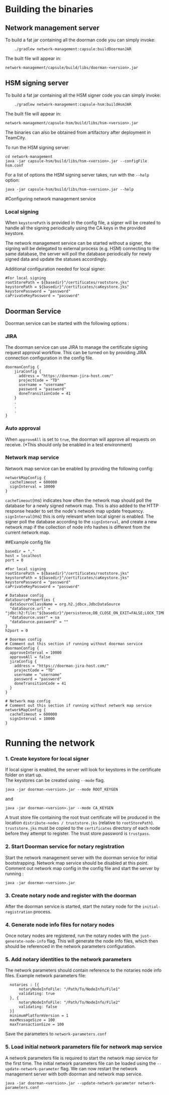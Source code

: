 
# Building the binaries

## Network management server
To build a fat jar containing all the doorman code you can simply invoke:
```
    ./gradlew network-management:capsule:buildDoormanJAR
```

The built file will appear in:
```
network-management/capsule/build/libs/doorman-<version>.jar
```
## HSM signing server
To build a fat jar containing all the HSM signer code you can simply invoke:
```
    ./gradlew network-management:capsule-hsm:buildHsmJAR
```

The built file will appear in:
```
network-management/capsule-hsm/build/libs/hsm-<version>.jar
```

The binaries can also be obtained from artifactory after deployment in TeamCity.

To run the HSM signing server:

```
cd network-management
java -jar capsule-hsm/build/libs/hsm-<version>.jar --configFile hsm.conf
```

For a list of options the HSM signing server takes, run with the `--help` option:
```
java -jar capsule-hsm/build/libs/hsm-<version>.jar --help
```

#Configuring network management service
### Local signing

   When `keystorePath` is provided in the config file, a signer will be created to handle all the signing periodically using the CA keys in the provided keystore.
   
   The network management service can be started without a signer, the signing will be delegated to external process (e.g. HSM) connecting to the same database, the server will poll the database periodically for newly signed data and update the statuses accordingly.
   
   Additional configuration needed for local signer:
   ```
   #For local signing
   rootStorePath = ${basedir}"/certificates/rootstore.jks"
   keystorePath = ${basedir}"/certificates/caKeystore.jks"
   keystorePassword = "password"
   caPrivateKeyPassword = "password"
   ```

## Doorman Service
Doorman service can be started with the following options :

### JIRA

The doorman service can use JIRA to manage the certificate signing request approval workflow. This can be turned on by providing JIRA connection configuration in the config file.
   ```
   doormanConfig {
       jiraConfig {
         address = "https://doorman-jira-host.com/"
         projectCode = "TD"
         username = "username"
         password = "password"
         doneTransitionCode = 41
       }
       .
       .
       .
   }
   ```
  
### Auto approval 
  When `approveAll` is set to `true`, the doorman will approve all requests on receive. (*This should only be enabled in a test environment)
    
### Network map service
  Network map service can be enabled by providing the following config:
  ```
  networkMapConfig {
    cacheTimeout = 600000
    signInterval = 10000
  }
  ```
  `cacheTimeout`(ms) indicates how often the network map should poll the database for a newly signed network map. This is also added to the HTTP response header to set the node's network map update frequency.  
  `signInterval`(ms) this is only relevant when local signer is enabled. The signer poll the database according to the `signInterval`, and create a new network map if the collection of node info hashes is different from the current network map. 
    
##Example config file
```
basedir = "."
host = localhost
port = 0

#For local signing
rootStorePath = ${basedir}"/certificates/rootstore.jks"
keystorePath = ${basedir}"/certificates/caKeystore.jks"
keystorePassword = "password"
caPrivateKeyPassword = "password"

# Database config
dataSourceProperties {
  dataSourceClassName = org.h2.jdbcx.JdbcDataSource
  "dataSource.url" = "jdbc:h2:file:"${basedir}"/persistence;DB_CLOSE_ON_EXIT=FALSE;LOCK_TIMEOUT=10000;WRITE_DELAY=0;AUTO_SERVER_PORT="${h2port}
  "dataSource.user" = sa
  "dataSource.password" = ""
}
h2port = 0

# Doorman config
# Comment out this section if running without doorman service
doormanConfig {
  approveInterval = 10000
  approveAll = false
  jiraConfig {
    address = "https://doorman-jira-host.com/"
    projectCode = "TD"
    username = "username"
    password = "password"
    doneTransitionCode = 41
  }
}

# Network map config
# Comment out this section if running without network map service
networkMapConfig {
  cacheTimeout = 600000
  signInterval = 10000
}
```

# Running the network

### 1. Create keystore for local signer

   If local signer is enabled, the server will look for keystores in the certificate folder on start up.  
   The keystores can be created using `--mode` flag.
   ```
   java -jar doorman-<version>.jar --mode ROOT_KEYGEN
   ```
   and 
   ```
   java -jar doorman-<version>.jar --mode CA_KEYGEN
   ```
   
   A trust store file containing the root trust certificate will be produced in the location `distribute-nodes / truststore.jks`
   (relative to `rootStorePath`). `truststore.jks` must be copied to the `certificates` directory of each node before 
   they attempt to register. The trust store password is `trustpass`.

### 2. Start Doorman service for notary registration 
   Start the network management server with the doorman service for initial bootstrapping. Network map service should be disabled at this point.  
   Comment out network map config in the config file and start the server by running :
   ```
   java -jar doorman-<version>.jar
   ```
   
### 3. Create notary node and register with the doorman
   After the doorman service is started, start the notary node for the `initial-registration` process.

### 4. Generate node info files for notary nodes
   Once notary nodes are registered, run the notary nodes with the `just-generate-node-info` flag.
   This will generate the node info files, which then should be referenced in the network parameters configuration.

### 5. Add notary identities to the network parameters
   The network parameters should contain reference to the notaries node info files.
      Example network parameters file:
      
      notaries : [{
          notaryNodeInfoFile: "/Path/To/NodeInfo/File1"
          validating: true
      }, {
          notaryNodeInfoFile: "/Path/To/NodeInfo/File2"
          validating: false
      }]
      minimumPlatformVersion = 1
      maxMessageSize = 100
      maxTransactionSize = 100
      
   Save the parameters to `network-parameters.conf`

### 5. Load initial network parameters file for network map service
A network parameters file is required to start the network map service for the first time. The initial network parameters file can be loaded using the `--update-network-parameter` flag.
We can now restart the network management server with both doorman and network map service.  
```
java -jar doorman-<version>.jar --update-network-parameter network-parameters.conf
```
